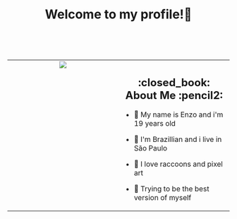 <div align="center">
    <h1>Welcome to my profile!👋</h1>
</div>

<br>

<br>

<br>

<table><tr><td valign="top" width="50%">

<div align="center"><img src="https://spotify-github-profile.vercel.app/api/view?uid=31qasqw2prsnluzdjq4x6jkndmqu&cover_image=true&theme=default&bar_color=a600ff&bar_color_cover=false" /></div>

</td><td valign="top" width="50%">

<h2 align="center">:closed_book: About Me :pencil2:</h2>

- :adult: My name is Enzo and i'm 19 years old
  
- :house_with_garden: I'm Brazillian and i live in São Paulo
  
- :raccoon: I love raccoons and pixel art
  
- :compass: Trying to be the best version of myself

</td></tr></table>  

</table>
